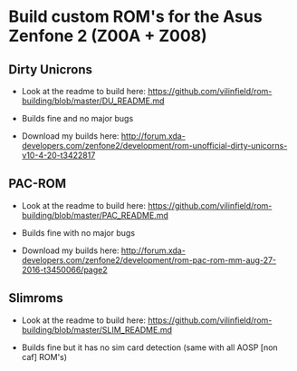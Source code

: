# Build custom ROM's for the Asus Zenfone 2 (Z00A + Z008)

## Dirty Unicrons

- Look at the readme to build here: https://github.com/vilinfield/rom-building/blob/master/DU_README.md

- Builds fine and no major bugs

- Download my builds here: http://forum.xda-developers.com/zenfone2/development/rom-unofficial-dirty-unicorns-v10-4-20-t3422817

## PAC-ROM

- Look at the readme to build here: https://github.com/vilinfield/rom-building/blob/master/PAC_README.md


- Builds fine with no major bugs

- Download my builds here: http://forum.xda-developers.com/zenfone2/development/rom-pac-rom-mm-aug-27-2016-t3450066/page2

## Slimroms

- Look at the readme to build here: https://github.com/vilinfield/rom-building/blob/master/SLIM_README.md

- Builds fine but it has no sim card detection (same with all AOSP [non caf] ROM's)